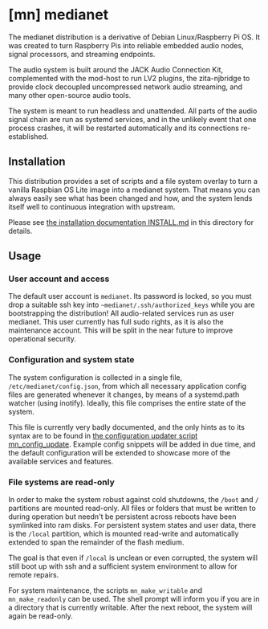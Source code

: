 # [mn] medianet

The medianet distribution is a derivative of Debian Linux/Raspberry Pi OS.
It was created to turn Raspberry Pis into reliable embedded audio nodes,
signal processors, and streaming endpoints.

The audio system is built around the JACK Audio Connection Kit, complemented
with the mod-host to run LV2 plugins, the zita-njbridge to provide clock
decoupled uncompressed network audio streaming, and many other open-source
audio tools.

The system is meant to run headless and unattended. All parts of the audio
signal chain are run as systemd services, and in the unlikely event that one
process crashes, it will be restarted automatically and its connections
re-established.

## Installation

This distribution provides a set of scripts and a file system overlay to turn
a vanilla Raspbian OS Lite image into a medianet system. That means you can
always easily see what has been changed and how, and the system lends itself
well to continuous integration with upstream.

Please see [the installation documentation INSTALL.md](INSTALL.md) in this
directory for details.

## Usage

### User account and access

The default user account is `medianet`. Its password is locked, so you must
drop a suitable ssh key into `~medianet/.ssh/authorized_keys` while you are
bootstrapping the distribution!
All audio-related services run as user medianet.
This user currently has full sudo rights, as it is also the maintenance
account. This will be split in the near future to improve operational
security.

### Configuration and system state

The system configuration is collected in a single file,
`/etc/medianet/config.json`, from which all necessary application config
files are generated whenever it changes, by means of a systemd.path watcher
(using inotify). Ideally, this file comprises the entire state of the
system.

This file is currently very badly documented, and the only hints as to its
syntax are to be found in [the configuration updater script
mn_config_update](/medianet/overlay/usr/local/bin/mn_config_update). Example
config snippets will be added in due time, and the default configuration
will be extended to showcase more of the available services and features.

### File systems are read-only

In order to make the system robust against cold shutdowns, the `/boot` and
`/` partitions are mounted read-only. All files or folders that must be
written to during operation but needn't be persistent across reboots have
been symlinked into ram disks. For persistent system states and user data,
there is the `/local` partition, which is mounted read-write and
automatically extended to span the remainder of the flash medium.

The goal is that even if `/local` is unclean or even corrupted, the system
will still boot up with ssh and a sufficient system environment to allow for
remote repairs.

For system maintenance, the scripts `mn_make_writable` and
`mn_make_readonly` can be used. The shell prompt will inform you if you are
in a directory that is currently writable. After the next reboot, the system
will again be read-only.

